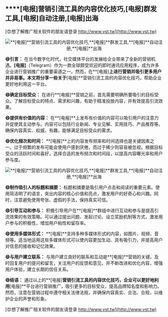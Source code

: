 ## ****[电报]**营销引流工具的内容优化技巧,**[电报]**群发工具,**[电报]**自动注册,**[电报]**出海**

[😍想了解推广相关软件的朋友请登录 http://www.vst.tw](http://www.vst.tw)

 <center><img src="https://vst.tw/MP4/tuiguang/png/4.png" alt="**[电报]**营销引流工具的内容优化技巧,**[电报]**群发工具,**[电报]**自动注册,**[电报]**出海"></center>

**😄引言：**
在当今数字化时代，社交媒体平台的发展给企业带来了全新的营销机遇。**[电报]**（Telegram）作为一款全球颇受欢迎的即时通讯应用程序，成为许多企业进行营销推广的重要渠道之一。然而，在**[电报]**上进行营销并吸引更多用户并非易事。本文将分享一些关于**[电报]**营销引流工具的内容优化技巧，帮助企业更好地利用这一平台。

**😄确定目标受众：**
在进行**[电报]**营销之前，首先需要明确所要吸引的目标受众。了解目标受众的特点、需求和兴趣，有助于精准投放内容，并有效提高引流效果。

**😄提供有价值的内容：**
在**[电报]**上发布有价值的内容可以吸引用户的注意力并促使其主动参与。内容可以包括行业新闻、专业见解、实用技巧、产品推荐等。确保内容真实、权威、有趣，能够满足目标受众的需求。

**😄优化频次和时间：**
**[电报]**上的内容发布频率和时间选择也是关键因素之一。过于频繁的发布可能会使用户感到厌倦，而过于稀少则容易被忽视。根据目标受众的活跃时间和喜好，选择合适的发布频次和时间段，以提高内容曝光率和用户参与度。

 <center><img src="https://vst.tw/MP4/tuiguang/png/1.png" alt="**[电报]**营销引流工具的内容优化技巧,**[电报]**群发工具,**[电报]**自动注册,**[电报]**出海"></center>

**😄制作吸引人的标题和摘要：**
标题和摘要是吸引用户点击和阅读的重要元素。使用简洁明了的语言，突出内容的核心价值和亮点，激发用户的好奇心和兴趣。同时，注意避免使用夸张、虚假的手法，保持真实可信。

**😄引导互动和参与：**
积极引导用户在**[电报]**群组中进行互动和参与是提高引流效果的有效策略。可以通过提出问题、发起讨论、设立奖励机制等方式，激发用户参与的积极性，增加用户粘性和留存率。

**😄使用多媒体形式：**
**[电报]**支持多种多媒体形式的内容，如图片、视频、音频等。适当地运用这些多媒体形式可以使内容更加生动、具有吸引力，并提高用户对信息的接收和记忆效果。

**😄与用户建立联系：**
与用户建立良好的联系和互动是**[电报]**营销的关键。及时回复用户的提问和留言，关注用户的反馈和意见，并不断改进和优化内容，增强用户体验，建立长期的信任关系。

**😄结语：**
通过以上的**[电报]**营销引流工具的内容优化技巧，企业可以更好地利用**[电报]**平台进行营销推广，吸引更多的目标受众，提高品牌知名度和影响力。然而，注意在营销过程中遵守相关法律法规，并确保内容真实、合法、合规，以维护企业的声誉和形象。

[😍想了解推广相关软件的朋友请登录 http://www.vst.tw](http://www.vst.tw)



